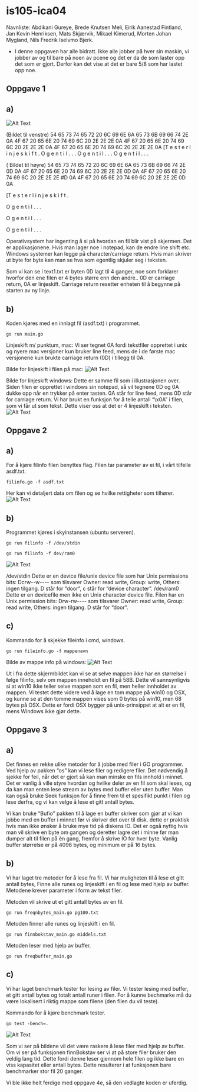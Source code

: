 # is105-ica04




Navnliste: Abdikani Gureye, Brede Knutsen Meli, Eirik Aanestad Fintland, Jan Kevin Henriksen, Mats Skjærvik, Mikael Kimerud, Morten Johan Mygland, Nils Fredrik Iselvmo Bjerk.

- I denne oppgaven har alle bidratt. Ikke alle jobber på hver sin maskin, vi jobber av og til bare på noen av pcene og det er da de som laster opp det som er gjort. Derfor kan det vise at det er bare 5/8 som har lastet opp noe. 

## Oppgave 1
## a)

![Alt Text](https://raw.github.com/IS105-Gruppe05/ICA04/master/Bilder/Oppgave%201a.png)

(Bildet til venstre)
54 65 73 74 65 72 20 6C 69 6E 6A 65 73 6B 69 66 74 2E 0A 4F 67 20 65 6E 20 74 69 6C 20 2E 2E 2E 0A 4F 67 20 65 6E 20 74 69 6C 20 2E 2E 2E 0A 4F 67 20 65 6E 20 74 69 6C 20 2E 2E 2E 0A 
[T e s t e r   l i n j e s k i f t . 
 O g   e n   t i l   . . . 
 O g   e n   t i l   . . . 
 O g   e n   t i l   . . . 
 
( Bildet til høyre)
54 65 73 74 65 72 20 6C 69 6E 6A 65 73 6B 69 66 74 2E 0D 0A 4F 67 20 65 6E 20 74 69 6C 20 2E 2E 2E 0D 0A 4F 67 20 65 6E 20 74 69 6C 20 2E 2E 2E #D 0A 4F 67 20 65 6E 20 74 69 6C 20 2E 2E 2E 0D 0A

[T e s t e  r   l i n j e s k i f t . 

 O g   e n   t i l   . . . 
 
 O g   e n   t i l   . . . 
 
 O g   e n   t i l   . . . 
 
 
Operativsystem har ingenting å si på hvordan en fil blir vist på skjermen. Det er applikasjonene. Hvis man lager noe i notepad, kan de endre line shift etc. Windows systemer kan legge på character/carriage return.
Hvis man skriver ut byte for byte kan man se hva som egentlig skjuler seg i teksten.


Som vi kan se i text1.txt er byten 0D lagt til 4 ganger, noe som forklarer hvorfor den ene filen er 4 bytes større enn den andre.. 0D er carriage return, 0A er linjeskift. Carriage return resetter enheten til å begynne på starten av ny linje. 


## b)
Koden kjøres med en innlagt fil (asdf.txt) i programmet.
```
go run main.go
```

Linjeskift m/ punktum, mac: Vi ser tegnet 0A  fordi tekstfiler opprettet i unix og nyere mac versjoner kun bruker line feed, mens de i de første mac versjonene kun brukte  carriage return (0D) i tillegg til 0A.

Bilde for linjeskift i filen på mac: 
![Alt Text](https://github.com/IS105-Gruppe05/ICA04/blob/master/Bilder/1.1b.png)


Bilde for linjeskift windows: Dette er samme fil som i illustrasjonen over. Siden filen er opprettet i windows sin notepad, så vil tegnene 0D og 0A dukke opp når en trykker på enter tasten. 0A står for line feed, mens 0D står for carriage return. Vi har brukt en funksjon for å telle antall “\x0A” i filen, som vi får ut som tekst. Dette viser oss at det er 4 linjeskift i teksten.
![Alt Text](https://github.com/IS105-Gruppe05/ICA04/blob/master/Bilder/1.2b.png)



## Oppgave 2
## a)
For å kjøre filinfo filen benyttes flag. Filen tar parameter av ei fil, i vårt tilfelle asdf.txt.
```
filinfo.go -f asdf.txt
```
Her kan vi detaljert data om filen og se hvilke rettigheter som tilhører.
![Alt Text](https://github.com/IS105-Gruppe05/ICA04/blob/master/Bilder/2a.png)

## b)
Programmet kjøres i skyinstansen (ubuntu serveren).
```
go run filinfo -f /dev/stdin
```
```
go run filinfo -f dev/ram0
```


![Alt Text](https://github.com/IS105-Gruppe05/ICA04/blob/master/Bilder/2b.png)

/dev/stdin
Dette er en device file/unix device file som har Unix permissions bits: Dcrw--w---- som tilsvarer Owner: read write, Group: write, Others: ingen tilgang. D står for “door”, c står for “device character”.
/dev/ram0
Dette er en devicefile men ikke en Unix character device file. Filen har en Unix permission bits: Drw-rw---- som tilsvarer Owner: read write, Group: read write, Others: ingen tilgang. D står for “door”.

## c)
Kommando for å skjekke fileinfo i cmd, windows.
```
go run fileinfo.go -f mappenavn
```

Bilde av mappe info på windows:
![Alt Text](https://github.com/IS105-Gruppe05/ICA04/blob/master/Bilder/2.2c.png)

Ut i fra dette skjermbildet kan vi se at selve mappen ikke har en størrelse i følge filinfo, selv om mappen inneholdt en fil på 58B. Dette vil sannsynligvis si at win10 ikke teller selve mappen som en fil, men heller innholdet av mappen. Vi testet dette videre ved å lage en tom mappe på win10 og OSX, og kunne se at den tomme mappen vises som 0 bytes på win10, men 68 bytes på OSX. Dette er fordi OSX bygger på unix-prinsippet at alt er en fil, mens Windows ikke gjør dette.

## Oppgave 3
## a)

Det finnes en rekke ulike metoder for å jobbe med filer i GO programmer. Ved hjelp av pakken “os” kan vi lese filer og redigere filer. Det nødvendig å sjekke for feil, når det er gjort så kan man minske en fils innhold  i minnet. Det er vanlig å ville styre hvordan og hvilke deler av en fil som skal leses, og da kan man enten lese stream av bytes med buffer eller uten buffer. Man kan også bruke Seek funksjon for å finne frem til et spesifikt punkt i filen og lese derfra, og vi kan velge å lese et gitt antall bytes.

Vi kan bruke “Bufio” pakken til å lage en buffer skriver som gjør at vi kan jobbe med en buffer i minnet før vi skriver det over til disk. dette er praktisk hvis man ikke ønsker å bruke mye tid på diskens IO. Det er også nyttig hvis man vil skrive en byte om gangen og deretter lagre det i minne før man dumper alt til filen på èn gang, fremfor å skrive IO for hver byte. Vanlig buffer størrelse er på 4096 bytes, og minimum er på 16 bytes. 

## b)
Vi har laget tre metoder for å lese fra fil. Vi har muligheten til å lese et gitt antall bytes, Finne alle runes og linjeskift i en fil og lese med hjelp av buffer. Metodene krever parameter i form av tekst filer.

Metoden vil skrive ut et gitt antall bytes av en fil.
```
go run freqnbytes_main.go pg100.txt
```
Metoden finner alle runes og linjeskift i en fil.
```
go run finnbokstav_main.go middels.txt
```
Metoden leser med hjelp av buffer.
```
go run freqbuffer_main.go
```

## c)
Vi har laget benchmark tester for lesing av filer. Vi tester lesing med buffer, et gitt antall bytes og totalt antall runer i filen. For å kunne bechmarke må du være lokalisert i riktig mappe som filene (den filen du vil teste).

Kommando for å kjøre benchmark tester.
```
go test -bench=.
```

![Alt Text](https://github.com/IS105-Gruppe05/ICA04/blob/master/Bilder/3c.png)

Som vi ser på bildene vil det være raskere å lese filer med hjelp av buffer. Om vi ser på funksjonen finnBokstav ser vi at på store filer bruker den veldig lang tid. Dette fordi denne leser gjennom hele filen og ikke bare en viss kapasitet eller antall bytes. Dette resulterer i at funksjonen bare benchmarker stor fil 20 ganger.


Vi ble ikke helt ferdige med oppgave 4e, så den vedlagte koden er uferdig.
